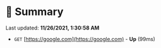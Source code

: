 # 📖 Summary
Last updated: **11/26/2021, 1:30:58 AM**

- `GET` [https://google.com](https://google.com) - **Up** (99ms)
